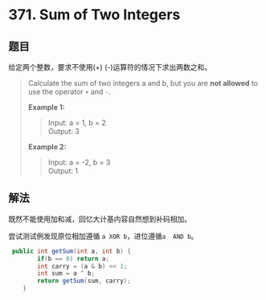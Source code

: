 # 371. Sum of Two Integers

## 题目

给定两个整数，要求不使用(+) (-)运算符的情况下求出两数之和。

>Calculate the sum of two integers a and b, but you are **not allowed** to use the operator `+` and `-`.
>
>**Example 1:**
>
>>Input: a = 1, b = 2  
>>Output: 3
>
>**Example 2:**
>
>>Input: a = -2, b = 3  
>>Output: 1

## 解法

既然不能使用加和减，回忆大计基内容自然想到补码相加。

尝试测试例发现原位相加遵循 `a XOR b`，进位遵循`a  AND b`。

```java
 public int getSum(int a, int b) {
        if(b == 0) return a;
        int carry = (a & b) << 1;
        int sum = a ^ b;
        return getSum(sum, carry);
    }
```
